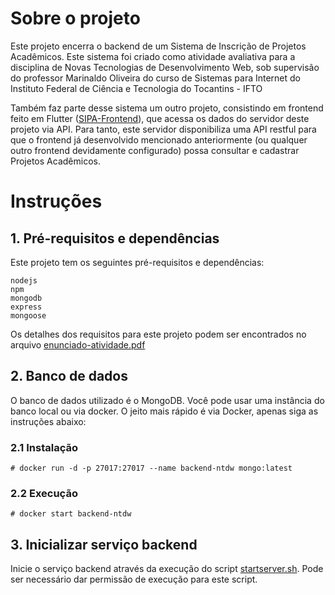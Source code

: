 # Sobre o projeto

Este projeto encerra o backend de um Sistema de Inscrição de Projetos Acadêmicos. Este sistema foi criado como atividade avaliativa para a disciplina de Novas Tecnologias de Desenvolvimento Web, sob supervisão do professor Marinaldo Oliveira do curso de Sistemas para Internet do Instituto Federal de Ciência e Tecnologia do Tocantins - IFTO

Também faz parte desse sistema um outro projeto, consistindo em frontend feito em Flutter ([SIPA-Frontend](https://github.com/CharlesAnjos/SIPA-Frontend)), que acessa os dados do servidor deste projeto via API. Para tanto, este servidor disponibiliza uma API restful para que o frontend já desenvolvido mencionado anteriormente (ou qualquer outro frontend devidamente configurado) possa consultar e cadastrar Projetos Acadêmicos.

# Instruções

## 1. Pré-requisitos e dependências

Este projeto tem os seguintes pré-requisitos e dependências:

    nodejs
    npm
    mongodb
    express
    mongoose

Os detalhes dos requisitos para este projeto podem ser encontrados no arquivo [enunciado-atividade.pdf](enunciado-atividade.pdf)

## 2. Banco de dados

O banco de dados utilizado é o MongoDB. Você pode usar uma instância do banco local ou via docker. O jeito mais rápido é via Docker, apenas siga as instruções abaixo:

### 2.1 Instalação
    # docker run -d -p 27017:27017 --name backend-ntdw mongo:latest

### 2.2 Execução
    # docker start backend-ntdw

## 3. Inicializar serviço backend

Inicie o serviço backend através da execução do script [startserver.sh](startserver.sh). Pode ser necessário dar permissão de execução para este script.